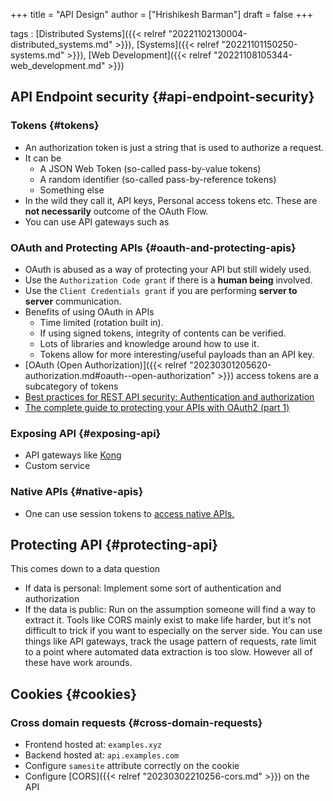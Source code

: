 +++
title = "API Design"
author = ["Hrishikesh Barman"]
draft = false
+++

tags
: [Distributed Systems]({{< relref "20221102130004-distributed_systems.md" >}}), [Systems]({{< relref "20221101150250-systems.md" >}}), [Web Development]({{< relref "20221108105344-web_development.md" >}})


## API Endpoint security {#api-endpoint-security}


### Tokens {#tokens}

-   An authorization token is just a string that is used to authorize a request.
-   It can be
    -   A JSON Web Token (so-called pass-by-value tokens)
    -   A random identifier (so-called pass-by-reference tokens)
    -   Something else
-   In the wild they call it, API keys, Personal access tokens etc. These are **not necessarily** outcome of the OAuth Flow.
-   You can use API gateways such as


### OAuth and Protecting APIs {#oauth-and-protecting-apis}

-   OAuth is abused as a way of protecting your API but still widely used.
-   Use the `Authorization Code grant` if there is a **human being** involved.
-   Use the `Client Credentials grant` if you are performing **server to server** communication.
-   Benefits of using OAuth in APIs
    -   Time limited (rotation built in).
    -   If using signed tokens, integrity of contents can be verified.
    -   Lots of libraries and knowledge around how to use it.
    -   Tokens allow for more interesting/useful payloads than an API key.
-   [OAuth (Open Authorization)]({{< relref "20230301205620-authorization.md#oauth--open-authorization" >}}) access tokens are a subcategory of tokens
-   [Best practices for REST API security: Authentication and authorization](https://stackoverflow.blog/2021/10/06/best-practices-for-authentication-and-authorization-for-rest-apis/)
-   [The complete guide to protecting your APIs with OAuth2 (part 1)](https://stackoverflow.blog/2022/12/22/the-complete-guide-to-protecting-your-apis-with-oauth2/)


### Exposing API {#exposing-api}

-   API gateways like [Kong](https://github.com/kong/kong)
-   Custom service


### Native APIs {#native-apis}

-   One can use session tokens to [access native APIs.](https://www.ory.sh/kratos/docs/concepts/session/)


## Protecting API {#protecting-api}

This comes down to a data question

-   If data is personal: Implement some sort of authentication and authorization
-   If the data is public: Run on the assumption someone will find a way to extract it. Tools like CORS mainly exist to make life harder, but it's not difficult to trick if you want to especially on the server side. You can use things like API gateways, track the usage pattern of requests, rate limit to a point where automated data extraction is too slow. However all of these have work arounds.


## Cookies {#cookies}


### Cross domain requests {#cross-domain-requests}

-   Frontend hosted at: `examples.xyz`
-   Backend hosted at: `api.examples.com`
-   Configure `samesite` attribute correctly on the cookie
-   Configure [CORS]({{< relref "20230302210256-cors.md" >}}) on the API
